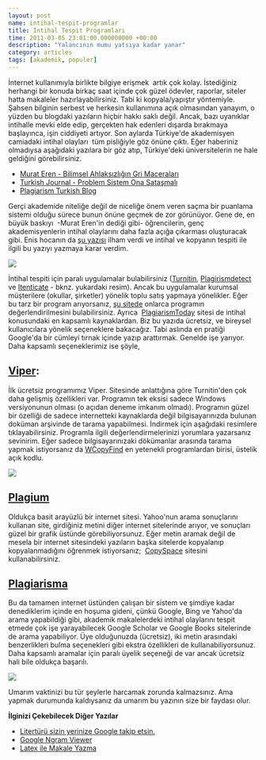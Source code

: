 ```yaml
--- 
layout: post 
name: intihal-tespit-programlar 
title: İntihal Tespit Programları 
time: 2011-03-05 23:01:00.000000000 +00:00
description: "Yalancının mumu yatsıya kadar yanar"
category: articles
tags: [akademik, populer]
---
```


İnternet kullanımıyla birlikte bilgiye erişmek  artık çok kolay. İstediğiniz herhangi bir konuda birkaç saat içinde çok güzel ödevler, raporlar, siteler hatta makaleler hazırlayabilirsiniz. Tabi ki kopyala/yapıştır yöntemiyle. Şahsen bilginin serbest ve herkesin kullanımına açık olmasından yanayım, o yüzden bu blogdaki yazıların hiçbir hakkı saklı değil. Ancak, bazı uyanıklar intihalle mevki elde edip, gerçekten hak edenleri dışarda bırakmaya başlayınca, işin ciddiyeti artıyor. Son aylarda Türkiye'de akademisyen camiadaki intihal olayları  tüm pisliğiyle göz önüne çıktı. Eğer haberiniz olmadıysa aşağıdaki yazılara bir göz atıp, Türkiye'deki üniversitelerin ne hale geldiğini görebilirsiniz.

-   [Murat Eren - Bilimsel Ahlaksızlığın Gri Maceraları](http://meren.org/blog/bilimsel-ahlaksizligin-gri-mecralari/)
-   [Turkish Journal - Problem Sistem Ona Sataşmalı](http://www.turkishjournal.com/i.php?newsid=9110)
-   [Plagiarism Turkish Blog](http://plagiarism-turkish.blogspot.com/) 

Gerçi akademide niteliğe değil de niceliğe önem veren saçma bir puanlama sistemi olduğu sürece bunun önüne geçmek de zor görünüyor. Gene de, en büyük baskıyı  -Murat Eren'in dediği gibi- öğrencilerin, genç akademisyenlerin intihal olaylarını daha fazla açığa çıkarması oluşturacak gibi. Enis hocanın da [şu yazısı](https://enisden.wordpress.com/2011/02/27/intihalasirma-tespit-ve-engelleme-onerileri) ilham verdi ve intihal ve kopyanın tespiti ile ilgili bu yazıyı yazmaya karar verdim.

[![]({{site.url}}/images/van_gogh.jpg)](http://www.ithenticate.com/)

İntihal tespiti için paralı uygulamalar bulabilirsiniz ([Turnitin](http://turnitin.com/static/index.php), [Plagirismdetect](http://www.plagiarismdetect.com/index.html) ve [Itenticate](http://www.ithenticate.com/) - bknz. yukardaki resim). Ancak bu uygulamalar kurumsal müşterilere (okullar, şirketler) yönelik toplu satış yapmaya yönelikler. Eğer bu tarz bir program arıyorsanız, [şu sitede](http://translate.googleusercontent.com/translate_c?hl=en&ie=UTF-8&sl=auto&tl=en&u=http://plagiat.htw-berlin.de/software/2010-2/&prev=_t&rurl=translate.google.com&twu=1&usg=ALkJrhiH3Vwb-FfqmsJ1zbDUDyyFO-qW-w) onlarca programın değerlendirilmesini bulabilirsiniz. Ayrıca  [PlagiarismToday](http://www.plagiarismtoday.com/) sitesi de intihal konusundaki en kapsamlı kaynaklardan.
Biz bu yazıda ücretsiz, ve bireysel kullanıcılara yönelik seçeneklere bakacağız. Tabi aslında en pratiği Google'da bir cümleyi tırnak içinde yazıp arattırmak. Genelde işe yarıyor. Daha kapsamlı seçeneklerimiz ise şöyle,

[Viper](http://www.scanmyessay.com/): 
----------------------------------------

İlk ücretsiz programımız Viper. Sitesinde anlattığına göre Turnitin'den çok daha gelişmiş özellikleri var. Programın tek eksisi sadece Windows versiyonunun olması (o açıdan deneme imkanım olmadı). Programın güzel bir özelliği de sadece internetteki kaynaklarda değil bilgisayarınızda bulunan doküman arşivinde de tarama yapabilmesi. İndirmek için aşağıdaki resimlere tıklayabilirsiniz. Programla ilgili değerlendirmelerinizi yorumlara yazarsanız sevinirim.
Eğer sadece bilgisayarınızaki dökümanlar arasında tarama yapmak istiyorsanız da [WCopyFind](http://plagiarism.bloomfieldmedia.com/wordpress/software/wcopyfind/) en yetenekli programlardan birisi, üstelik açık kodlu.

[![]({{site.url}}/images/comparison-table.gif)](http://www.scanmyessay.com)


[Plagium](http://www.plagium.com/) 
------------------------------------

Oldukça basit arayüzlü bir internet sitesi. Yahoo'nun arama sonuçlarını kullanan site, girdiğiniz metini diğer internet sitelerinde arıyor, ve sonuçları güzel bir grafik üstünde görebiliyorsunuz. Eğer metin aramak değil de mesela bir internet sitesindeki yazıların başka sitelerde kopyalanıp kopyalanmadığını öğrenmek istiyorsanız;  [CopySpace](http://www.copyscape.com/) sitesini kullanabilirsiniz.


[Plagiarisma](http://plagiarisma.net) 
-------------------------------------

Bu da tamamen internet üstünden çalışan bir sistem ve şimdiye kadar denediklerim içinde en hoşuma gideni, çünkü Google, Bing ve Yahoo'da arama yapabildiği gibi, akademik makalelerdeki intihal olaylarını tespit etmede çok işe yarayabilecek Google Scholar ve Google Books sitelerinde de arama yapabiliyor. Üye olduğunuzda (ücretsiz), iki metin arasındaki benzerlikleri bulma seçenekleri gibi ekstra özellikleri de kullanabiliyorsunuz. Daha kapsamlı aramalar için paralı üyelik seçeneği de var ancak ücretsiz hali bile oldukça başarılı.

[![]({{site.url}}/images/plagiarisma.png)](http://plagiarisma.net)

Umarım vaktinizi bu tür şeylerle harcamak zorunda kalmazsınız. Ama yapmak durumunda kaldıysanız da umarım bu yazının size bir faydası olur.


**İlginizi Çekebilecek Diğer Yazılar**

-   [Litertürü sizin yerinize Google takip etsin.](http://asuyatuyolar.org/2011/05/literaturu-sizin-yerinize-google-takip)
-   [Google Ngram Viewer](http://asuyatuyolar.org/2011/02/google-ngram-viewer)
-   [Latex ile Makale Yazma](http://asuyatuyolar.blogspot.org/2011/04/latexle-makale-yazma)

